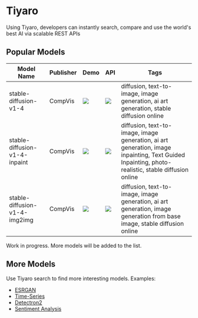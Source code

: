 # Tiyaro

Using Tiyaro, developers can instantly search, compare and use the world's best AI via scalable REST APIs
## Popular Models

| Model Name                    | Publisher | Demo                                                                                                                                                                                            | API                                                                                                                                                                                                 | Tags                                                                                                                                              |
| ----------------------------- | --------- | ----------------------------------------------------------------------------------------------------------------------------------------------------------------------------------------------- | --------------------------------------------------------------------------------------------------------------------------------------------------------------------------------------------------- | ------------------------------------------------------------------------------------------------------------------------------------------------- |
| stable-diffusion-v1-4         | CompVis   | <a href=https://console.tiyaro.ai/explore/CompVis-stable-diffusion-v1-4-5608689/demo><img src="https://tiyaro-public-docs.s3.us-west-2.amazonaws.com/assets/tiyaro_demo_badge.svg"></a>         | <a href=https://console.tiyaro.ai/explore/CompVis-stable-diffusion-v1-4-5608689/api><img src="https://tiyaro-public-docs.s3.us-west-2.amazonaws.com/assets/tiyaro_cloud_api_badge.svg"></a>         | diffusion, text-to-image, image generation, ai art generation, stable diffusion online                                                            |
| stable-diffusion-v1-4-inpaint | CompVis   | <a href=https://console.tiyaro.ai/explore/CompVis-stable-diffusion-v1-4-inpaint-5608689/demo><img src="https://tiyaro-public-docs.s3.us-west-2.amazonaws.com/assets/tiyaro_demo_badge.svg"></a> | <a href=https://console.tiyaro.ai/explore/CompVis-stable-diffusion-v1-4-inpaint-5608689/api><img src="https://tiyaro-public-docs.s3.us-west-2.amazonaws.com/assets/tiyaro_cloud_api_badge.svg"></a> | diffusion, text-to-image, image generation, ai art generation, image inpainting, Text Guided Inpainting, photo-realistic, stable diffusion online |
| stable-diffusion-v1-4-img2img | CompVis   | <a href=https://console.tiyaro.ai/explore/CompVis-stable-diffusion-v1-4-img2img-5608689/demo><img src="https://tiyaro-public-docs.s3.us-west-2.amazonaws.com/assets/tiyaro_demo_badge.svg"></a> | <a href=https://console.tiyaro.ai/explore/CompVis-stable-diffusion-v1-4-img2img-5608689/api><img src="https://tiyaro-public-docs.s3.us-west-2.amazonaws.com/assets/tiyaro_cloud_api_badge.svg"></a> | diffusion, text-to-image, image generation, ai art generation, image generation from base image, stable diffusion online                          |

Work in progress.  More models will be added to the list.

## More Models

Use Tiyaro search to find more interesting models.  Examples:

- [ESRGAN](https://console.tiyaro.ai/explore?q=esrgan)
- [Time-Series](https://console.tiyaro.ai/explore?q=time%20series)
- [Detectron2](https://console.tiyaro.ai/explore?q=detectron2)
- [Sentiment Analysis](https://console.tiyaro.ai/explore?q=sentiment%20analysis)